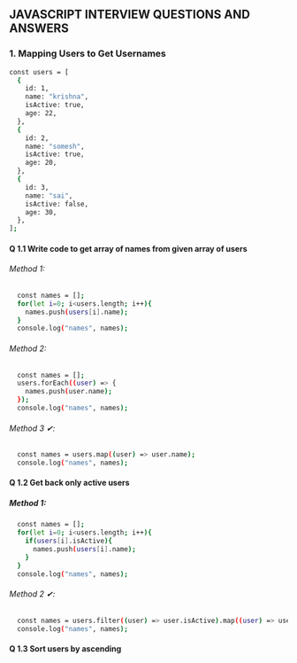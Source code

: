 ## JAVASCRIPT INTERVIEW QUESTIONS AND ANSWERS
### 1. Mapping Users to Get Usernames

```bash
const users = [
  {
    id: 1,
    name: "krishna",
    isActive: true,
    age: 22,
  },
  {
    id: 2,
    name: "somesh",
    isActive: true,
    age: 20,
  },
  {
    id: 3,
    name: "sai",
    isActive: false,
    age: 30,
  },
];
```
#### Q 1.1 Write code to get array of names from given array of users
###### Method 1:
```bash
  const names = [];
  for(let i=0; i<users.length; i++){
    names.push(users[i].name);
  }
  console.log("names", names);
```
###### Method 2:
```bash
  const names = [];
  users.forEach((user) => {
    names.push(user.name);
  });
  console.log("names", names);
```
###### Method 3 ✔:
```bash
  const names = users.map((user) => user.name);
  console.log("names", names);
```
#### Q 1.2 Get back only active users
##### Method 1:
```bash
  const names = [];
  for(let i=0; i<users.length; i++){
    if(users[i].isActive){
      names.push(users[i].name);
    }
  }
  console.log("names", names);
```
###### Method 2 ✔:
```bash
  const names = users.filter((user) => user.isActive).map((user) => user.name);
  console.log("names", names);
```
#### Q 1.3 Sort users by ascending
